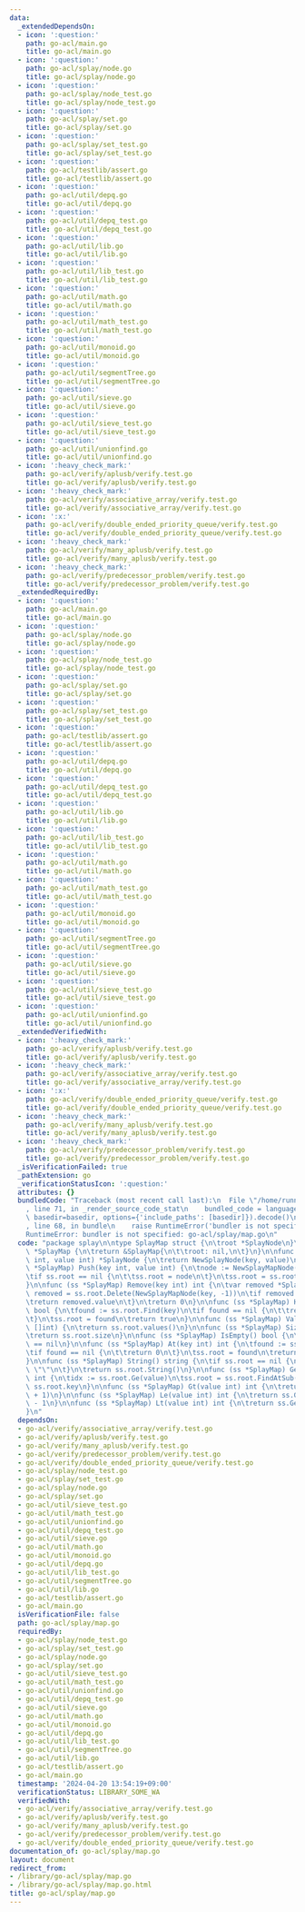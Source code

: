 ```yaml
---
data:
  _extendedDependsOn:
  - icon: ':question:'
    path: go-acl/main.go
    title: go-acl/main.go
  - icon: ':question:'
    path: go-acl/splay/node.go
    title: go-acl/splay/node.go
  - icon: ':question:'
    path: go-acl/splay/node_test.go
    title: go-acl/splay/node_test.go
  - icon: ':question:'
    path: go-acl/splay/set.go
    title: go-acl/splay/set.go
  - icon: ':question:'
    path: go-acl/splay/set_test.go
    title: go-acl/splay/set_test.go
  - icon: ':question:'
    path: go-acl/testlib/assert.go
    title: go-acl/testlib/assert.go
  - icon: ':question:'
    path: go-acl/util/depq.go
    title: go-acl/util/depq.go
  - icon: ':question:'
    path: go-acl/util/depq_test.go
    title: go-acl/util/depq_test.go
  - icon: ':question:'
    path: go-acl/util/lib.go
    title: go-acl/util/lib.go
  - icon: ':question:'
    path: go-acl/util/lib_test.go
    title: go-acl/util/lib_test.go
  - icon: ':question:'
    path: go-acl/util/math.go
    title: go-acl/util/math.go
  - icon: ':question:'
    path: go-acl/util/math_test.go
    title: go-acl/util/math_test.go
  - icon: ':question:'
    path: go-acl/util/monoid.go
    title: go-acl/util/monoid.go
  - icon: ':question:'
    path: go-acl/util/segmentTree.go
    title: go-acl/util/segmentTree.go
  - icon: ':question:'
    path: go-acl/util/sieve.go
    title: go-acl/util/sieve.go
  - icon: ':question:'
    path: go-acl/util/sieve_test.go
    title: go-acl/util/sieve_test.go
  - icon: ':question:'
    path: go-acl/util/unionfind.go
    title: go-acl/util/unionfind.go
  - icon: ':heavy_check_mark:'
    path: go-acl/verify/aplusb/verify.test.go
    title: go-acl/verify/aplusb/verify.test.go
  - icon: ':heavy_check_mark:'
    path: go-acl/verify/associative_array/verify.test.go
    title: go-acl/verify/associative_array/verify.test.go
  - icon: ':x:'
    path: go-acl/verify/double_ended_priority_queue/verify.test.go
    title: go-acl/verify/double_ended_priority_queue/verify.test.go
  - icon: ':heavy_check_mark:'
    path: go-acl/verify/many_aplusb/verify.test.go
    title: go-acl/verify/many_aplusb/verify.test.go
  - icon: ':heavy_check_mark:'
    path: go-acl/verify/predecessor_problem/verify.test.go
    title: go-acl/verify/predecessor_problem/verify.test.go
  _extendedRequiredBy:
  - icon: ':question:'
    path: go-acl/main.go
    title: go-acl/main.go
  - icon: ':question:'
    path: go-acl/splay/node.go
    title: go-acl/splay/node.go
  - icon: ':question:'
    path: go-acl/splay/node_test.go
    title: go-acl/splay/node_test.go
  - icon: ':question:'
    path: go-acl/splay/set.go
    title: go-acl/splay/set.go
  - icon: ':question:'
    path: go-acl/splay/set_test.go
    title: go-acl/splay/set_test.go
  - icon: ':question:'
    path: go-acl/testlib/assert.go
    title: go-acl/testlib/assert.go
  - icon: ':question:'
    path: go-acl/util/depq.go
    title: go-acl/util/depq.go
  - icon: ':question:'
    path: go-acl/util/depq_test.go
    title: go-acl/util/depq_test.go
  - icon: ':question:'
    path: go-acl/util/lib.go
    title: go-acl/util/lib.go
  - icon: ':question:'
    path: go-acl/util/lib_test.go
    title: go-acl/util/lib_test.go
  - icon: ':question:'
    path: go-acl/util/math.go
    title: go-acl/util/math.go
  - icon: ':question:'
    path: go-acl/util/math_test.go
    title: go-acl/util/math_test.go
  - icon: ':question:'
    path: go-acl/util/monoid.go
    title: go-acl/util/monoid.go
  - icon: ':question:'
    path: go-acl/util/segmentTree.go
    title: go-acl/util/segmentTree.go
  - icon: ':question:'
    path: go-acl/util/sieve.go
    title: go-acl/util/sieve.go
  - icon: ':question:'
    path: go-acl/util/sieve_test.go
    title: go-acl/util/sieve_test.go
  - icon: ':question:'
    path: go-acl/util/unionfind.go
    title: go-acl/util/unionfind.go
  _extendedVerifiedWith:
  - icon: ':heavy_check_mark:'
    path: go-acl/verify/aplusb/verify.test.go
    title: go-acl/verify/aplusb/verify.test.go
  - icon: ':heavy_check_mark:'
    path: go-acl/verify/associative_array/verify.test.go
    title: go-acl/verify/associative_array/verify.test.go
  - icon: ':x:'
    path: go-acl/verify/double_ended_priority_queue/verify.test.go
    title: go-acl/verify/double_ended_priority_queue/verify.test.go
  - icon: ':heavy_check_mark:'
    path: go-acl/verify/many_aplusb/verify.test.go
    title: go-acl/verify/many_aplusb/verify.test.go
  - icon: ':heavy_check_mark:'
    path: go-acl/verify/predecessor_problem/verify.test.go
    title: go-acl/verify/predecessor_problem/verify.test.go
  _isVerificationFailed: true
  _pathExtension: go
  _verificationStatusIcon: ':question:'
  attributes: {}
  bundledCode: "Traceback (most recent call last):\n  File \"/home/runner/.local/lib/python3.10/site-packages/onlinejudge_verify/documentation/build.py\"\
    , line 71, in _render_source_code_stat\n    bundled_code = language.bundle(stat.path,\
    \ basedir=basedir, options={'include_paths': [basedir]}).decode()\n  File \"/home/runner/.local/lib/python3.10/site-packages/onlinejudge_verify/languages/user_defined.py\"\
    , line 68, in bundle\n    raise RuntimeError('bundler is not specified: {}'.format(str(path)))\n\
    RuntimeError: bundler is not specified: go-acl/splay/map.go\n"
  code: "package splay\n\ntype SplayMap struct {\n\troot *SplayNode\n}\n\nfunc NewSplayMap()\
    \ *SplayMap {\n\treturn &SplayMap{\n\t\troot: nil,\n\t}\n}\n\nfunc NewSplayMapNode(key\
    \ int, value int) *SplayNode {\n\treturn NewSplayNode(key, value)\n}\n\nfunc (ss\
    \ *SplayMap) Push(key int, value int) {\n\tnode := NewSplayMapNode(key, value)\n\
    \tif ss.root == nil {\n\t\tss.root = node\n\t}\n\tss.root = ss.root.Insert(node)\n\
    }\n\nfunc (ss *SplayMap) Remove(key int) int {\n\tvar removed *SplayNode\n\tss.root,\
    \ removed = ss.root.Delete(NewSplayMapNode(key, -1))\n\tif removed != nil {\n\t\
    \treturn removed.value\n\t}\n\treturn 0\n}\n\nfunc (ss *SplayMap) Has(key int)\
    \ bool {\n\tfound := ss.root.Find(key)\n\tif found == nil {\n\t\treturn false\n\
    \t}\n\tss.root = found\n\treturn true\n}\n\nfunc (ss *SplayMap) Values() (arr\
    \ []int) {\n\treturn ss.root.values()\n}\n\nfunc (ss *SplayMap) Size() int {\n\
    \treturn ss.root.size\n}\n\nfunc (ss *SplayMap) IsEmpty() bool {\n\treturn ss.root\
    \ == nil\n}\n\nfunc (ss *SplayMap) At(key int) int {\n\tfound := ss.root.Find(key)\n\
    \tif found == nil {\n\t\treturn 0\n\t}\n\tss.root = found\n\treturn ss.root.value\n\
    }\n\nfunc (ss *SplayMap) String() string {\n\tif ss.root == nil {\n\t\treturn\
    \ \"\"\n\t}\n\treturn ss.root.String()\n}\n\nfunc (ss *SplayMap) Ge(value int)\
    \ int {\n\tidx := ss.root.Ge(value)\n\tss.root = ss.root.FindAtSub(idx)\n\treturn\
    \ ss.root.key\n}\n\nfunc (ss *SplayMap) Gt(value int) int {\n\treturn ss.Ge(value\
    \ + 1)\n}\n\nfunc (ss *SplayMap) Le(value int) int {\n\treturn ss.Ge(value+1)\
    \ - 1\n}\n\nfunc (ss *SplayMap) Lt(value int) int {\n\treturn ss.Ge(value) - 1\n\
    }\n"
  dependsOn:
  - go-acl/verify/associative_array/verify.test.go
  - go-acl/verify/aplusb/verify.test.go
  - go-acl/verify/many_aplusb/verify.test.go
  - go-acl/verify/predecessor_problem/verify.test.go
  - go-acl/verify/double_ended_priority_queue/verify.test.go
  - go-acl/splay/node_test.go
  - go-acl/splay/set_test.go
  - go-acl/splay/node.go
  - go-acl/splay/set.go
  - go-acl/util/sieve_test.go
  - go-acl/util/math_test.go
  - go-acl/util/unionfind.go
  - go-acl/util/depq_test.go
  - go-acl/util/sieve.go
  - go-acl/util/math.go
  - go-acl/util/monoid.go
  - go-acl/util/depq.go
  - go-acl/util/lib_test.go
  - go-acl/util/segmentTree.go
  - go-acl/util/lib.go
  - go-acl/testlib/assert.go
  - go-acl/main.go
  isVerificationFile: false
  path: go-acl/splay/map.go
  requiredBy:
  - go-acl/splay/node_test.go
  - go-acl/splay/set_test.go
  - go-acl/splay/node.go
  - go-acl/splay/set.go
  - go-acl/util/sieve_test.go
  - go-acl/util/math_test.go
  - go-acl/util/unionfind.go
  - go-acl/util/depq_test.go
  - go-acl/util/sieve.go
  - go-acl/util/math.go
  - go-acl/util/monoid.go
  - go-acl/util/depq.go
  - go-acl/util/lib_test.go
  - go-acl/util/segmentTree.go
  - go-acl/util/lib.go
  - go-acl/testlib/assert.go
  - go-acl/main.go
  timestamp: '2024-04-20 13:54:19+09:00'
  verificationStatus: LIBRARY_SOME_WA
  verifiedWith:
  - go-acl/verify/associative_array/verify.test.go
  - go-acl/verify/aplusb/verify.test.go
  - go-acl/verify/many_aplusb/verify.test.go
  - go-acl/verify/predecessor_problem/verify.test.go
  - go-acl/verify/double_ended_priority_queue/verify.test.go
documentation_of: go-acl/splay/map.go
layout: document
redirect_from:
- /library/go-acl/splay/map.go
- /library/go-acl/splay/map.go.html
title: go-acl/splay/map.go
---
```

